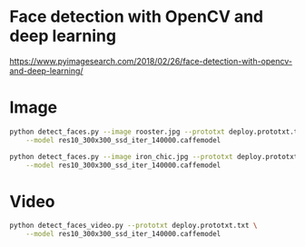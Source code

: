 # Face detection with OpenCV and deep learning

https://www.pyimagesearch.com/2018/02/26/face-detection-with-opencv-and-deep-learning/

# Image

```bash
python detect_faces.py --image rooster.jpg --prototxt deploy.prototxt.txt \
	--model res10_300x300_ssd_iter_140000.caffemodel

python detect_faces.py --image iron_chic.jpg --prototxt deploy.prototxt.txt \
	--model res10_300x300_ssd_iter_140000.caffemodel
```

# Video

```bash
python detect_faces_video.py --prototxt deploy.prototxt.txt \
	--model res10_300x300_ssd_iter_140000.caffemodel
```